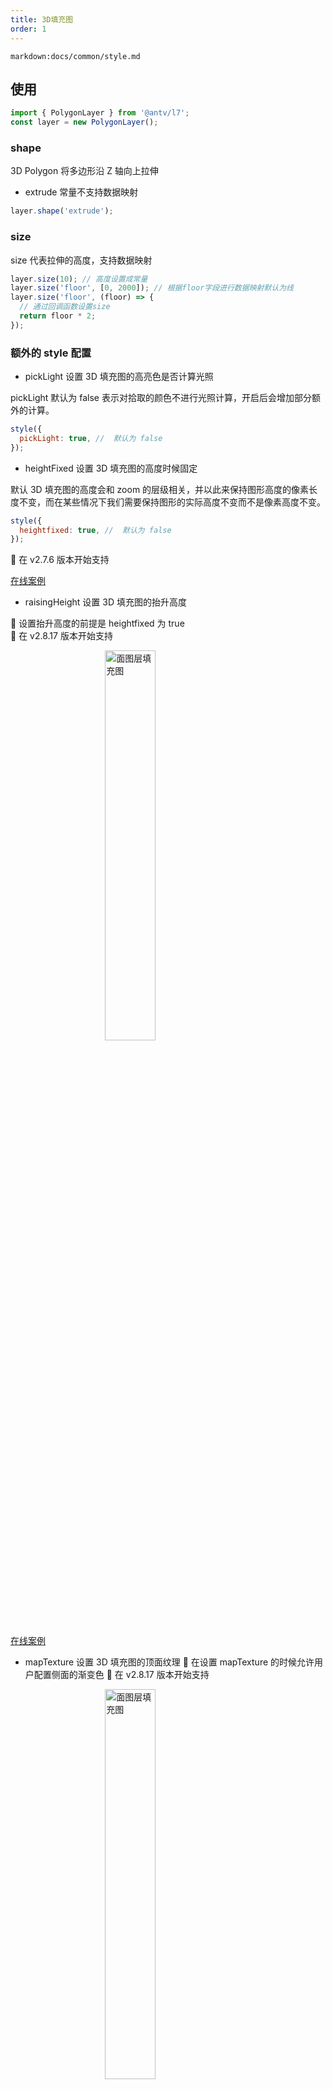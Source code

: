 ```yaml
---
title: 3D填充图
order: 1
---
```


`markdown:docs/common/style.md`

## 使用

```javascript
import { PolygonLayer } from '@antv/l7';
const layer = new PolygonLayer();
```

### shape

3D Polygon 将多边形沿 Z 轴向上拉伸

- extrude 常量不支持数据映射

```javascript
layer.shape('extrude');
```

### size

size 代表拉伸的高度，支持数据映射

```javascript
layer.size(10); // 高度设置成常量
layer.size('floor', [0, 2000]); // 根据floor字段进行数据映射默认为线
layer.size('floor', (floor) => {
  // 通过回调函数设置size
  return floor * 2;
});
```

### 额外的 style 配置

- pickLight 设置 3D 填充图的高亮色是否计算光照

pickLight 默认为 false 表示对拾取的颜色不进行光照计算，开启后会增加部分额外的计算。

```javascript
style({
  pickLight: true, //  默认为 false
});
```

- heightFixed 设置 3D 填充图的高度时候固定

默认 3D 填充图的高度会和 zoom 的层级相关，并以此来保持图形高度的像素长度不变，而在某些情况下我们需要保持图形的实际高度不变而不是像素高度不变。

```javascript
style({
  heightfixed: true, //  默认为 false
});
```

🌟 在 v2.7.6 版本开始支持

[在线案例](/zh/examples/react/covid#covid_extrude)

- raisingHeight 设置 3D 填充图的抬升高度

🌟 设置抬升高度的前提是 heightfixed 为 true  
🌟 在 v2.8.17 版本开始支持

<img width="40%" style="display: block;margin: 0 auto;" alt="面图层填充图" src="https://gw.alipayobjects.com/mdn/rms_816329/afts/img/A*D8GeSKNZxWIAAAAAAAAAAAAAARQnAQ">

[在线案例](/zh/examples/polygon/3d#floatMap)

- mapTexture 设置 3D 填充图的顶面纹理
  🌟 在设置 mapTexture 的时候允许用户配置侧面的渐变色
  🌟 在 v2.8.17 版本开始支持

<img width="40%" style="display: block;margin: 0 auto;" alt="面图层填充图" src="https://gw.alipayobjects.com/mdn/rms_816329/afts/img/A*K18EQZoe4awAAAAAAAAAAAAAARQnAQ">

```javascript
const provincelayer = new PolygonLayer({})
  .source(data)
  .size(150000)
  .shape('extrude')
  .color('#0DCCFF')
  .style({
    heightfixed: true,
    pickLight: true,
    raisingHeight: 200000,
    mapTexture:
      'https://gw.alipayobjects.com/mdn/rms_816329/afts/img/A*0tmIRJG9cQQAAAAAAAAAAAAAARQnAQ',
    sourceColor: '#333',
    targetColor: '#fff',
  });
```

- topsurface: boolean
  控制顶面的显隐，默认为 true

- sidesurface: boolean
  控制侧面的显隐，默认为 true


[在线案例](/zh/examples/polygon/3d#texture3D)

`markdown:docs/common/layer/base.md`
